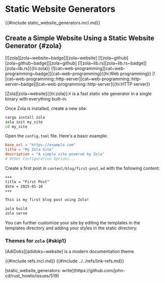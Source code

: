 # Static Website Generators

{{#include static_website_generators.incl.md}}

## Create a Simple Website Using a Static Website Generator {#zola}

[![zola][zola~website~badge]][zola~website] [![zola~github][zola~github~badge]][zola~github] [![zola~lib.rs][zola~lib.rs~badge]][zola~lib.rs]{{hi:zola}} [![cat~web-programming][cat~web-programming~badge]][cat~web-programming]{{hi:Web programming}} [![cat~web-programming::http-server][cat~web-programming::http-server~badge]][cat~web-programming::http-server]{{hi:HTTP server}}

[Zola][zola~website]{{hi:zola}}↗ is a fast static site generator in a single binary with everything built-in.

Once Zola is installed, create a new site:

```sh
cargo install zola
zola init my_site
cd my_site
```

Open the `config.toml` file. Here's a basic example:

```toml
base_url = "https://example.com"
title = "My Zola Site"
description = "A simple site powered by Zola"
# Other Configuration Options...
```

Create a first post in `content/blog/first-post.md` with the following content:

```md
+++
title = "First Post"
date = 2025-01-10
+++

This is my first blog post using Zola!
```

```sh
zola build
zola serve
```

You can further customize your site by editing the templates in the templates directory and adding your styles in the static directory.

### Themes for `zola` {#skip1}

[AdiDoks][adidoks~website] is a modern documentation theme.

{{#include refs.incl.md}}
{{#include ../../refs/link-refs.md}}

<div class="hidden">
[static_website_generators: write](https://github.com/john-cd/rust_howto/issues/519)
</div>
